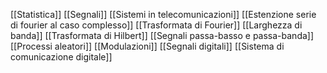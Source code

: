 [[Statistica]]
[[Segnali]]
[[Sistemi in telecomunicazioni]]
[[Estenzione serie di fourier al caso complesso]]
[[Trasformata di Fourier]]
[[Larghezza di banda]]
[[Trasformata di Hilbert]]
[[Segnali passa-basso e passa-banda]]
[[Processi aleatori]]
[[Modulazioni]]
[[Segnali digitali]]
[[Sistema di comunicazione digitale]]